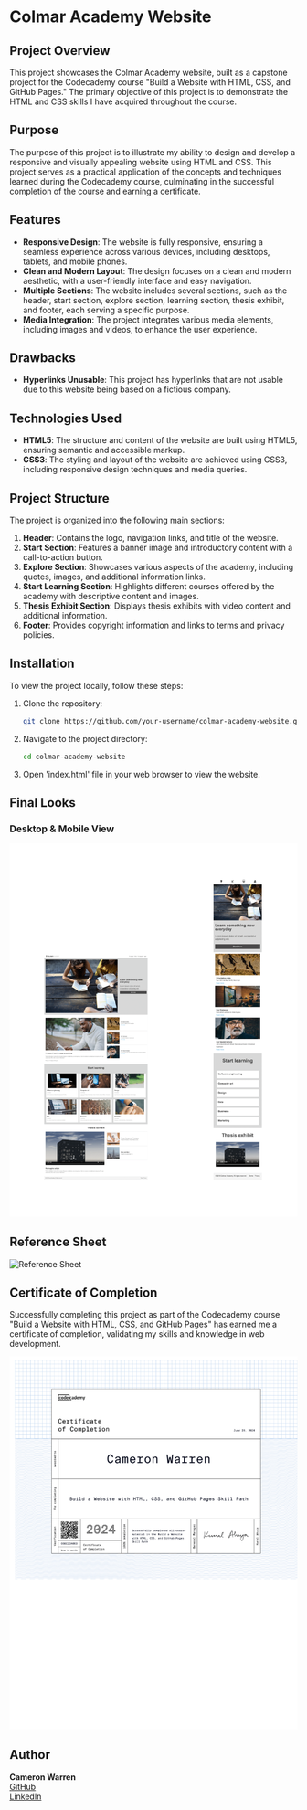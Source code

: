 # Colmar Academy Website

## Project Overview

This project showcases the Colmar Academy website, built as a capstone project for the Codecademy course "Build a Website with HTML, CSS, and GitHub Pages." The primary objective of this project is to demonstrate the HTML and CSS skills I have acquired throughout the course.

## Purpose

The purpose of this project is to illustrate my ability to design and develop a responsive and visually appealing website using HTML and CSS. This project serves as a practical application of the concepts and techniques learned during the Codecademy course, culminating in the successful completion of the course and earning a certificate.

## Features

- **Responsive Design**: The website is fully responsive, ensuring a seamless experience across various devices, including desktops, tablets, and mobile phones.
- **Clean and Modern Layout**: The design focuses on a clean and modern aesthetic, with a user-friendly interface and easy navigation.
- **Multiple Sections**: The website includes several sections, such as the header, start section, explore section, learning section, thesis exhibit, and footer, each serving a specific purpose.
- **Media Integration**: The project integrates various media elements, including images and videos, to enhance the user experience.

## Drawbacks

- **Hyperlinks Unusable**: This project has hyperlinks that are not usable due to this website being based on a fictious company.
  
## Technologies Used

- **HTML5**: The structure and content of the website are built using HTML5, ensuring semantic and accessible markup.
- **CSS3**: The styling and layout of the website are achieved using CSS3, including responsive design techniques and media queries.

## Project Structure

The project is organized into the following main sections:

1. **Header**: Contains the logo, navigation links, and title of the website.
2. **Start Section**: Features a banner image and introductory content with a call-to-action button.
3. **Explore Section**: Showcases various aspects of the academy, including quotes, images, and additional information links.
4. **Start Learning Section**: Highlights different courses offered by the academy with descriptive content and images.
5. **Thesis Exhibit Section**: Displays thesis exhibits with video content and additional information.
6. **Footer**: Provides copyright information and links to terms and privacy policies.

## Installation

To view the project locally, follow these steps:

1. Clone the repository:
   ```sh
   git clone https://github.com/your-username/colmar-academy-website.git
   ```
2. Navigate to the project directory:
   ```sh
   cd colmar-academy-website
   ```
3. Open 'index.html' file in your web browser to view the website.
   
## Final Looks

### Desktop & Mobile View

![Both Views](images/both-views.png)

## Reference Sheet

![Reference Sheet](images/colmar-academy-spec.png) 

## Certificate of Completion

Successfully completing this project as part of the Codecademy course "Build a Website with HTML, CSS, and GitHub Pages" has earned me a certificate of completion, validating my skills and knowledge in web development.

![Codecademy Certificate](images/HTMLCERT-1.png) 

## Author

**Cameron Warren**  
[GitHub](https://github.com/cwarre33)  
[LinkedIn](https://www.linkedin.com/in/cameron-warren-73a0192b2/)


   
   
   
